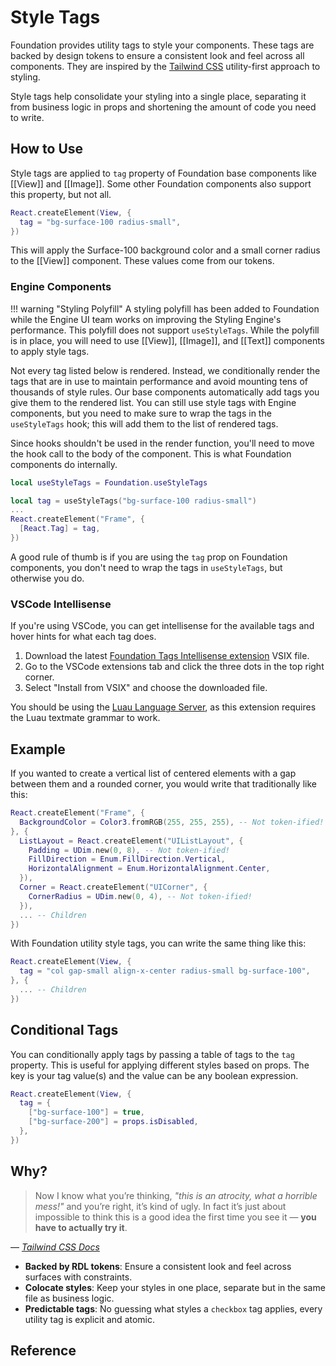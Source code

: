 # Style Tags

Foundation provides utility tags to style your components. These tags are backed by design tokens to ensure a consistent look and feel across all components. They are inspired by the [Tailwind CSS](https://tailwindcss.com/) utility-first approach to styling.

Style tags help consolidate your styling into a single place, separating it from business logic in props and shortening the amount of code you need to write.

## How to Use

Style tags are applied to `tag` property of Foundation base components like [[View]] and [[Image]]. Some other Foundation components also support this property, but not all.

```lua
React.createElement(View, {
  tag = "bg-surface-100 radius-small",
})
```

This will apply the Surface-100 background color and a small corner radius to the [[View]] component. These values come from our tokens.

### Engine Components

!!! warning "Styling Polyfill"
    A styling polyfill has been added to Foundation while the Engine UI team works on improving the Styling Engine's performance. This polyfill does not support `useStyleTags`. While the polyfill is in place, you will need to use [[View]], [[Image]], and [[Text]] components to apply style tags.


Not every tag listed below is rendered. Instead, we conditionally render the tags that are in use to maintain performance and avoid mounting tens of thousands of style rules. Our base components automatically add tags you give them to the rendered list. You can still use style tags with Engine components, but you need to make sure to wrap the tags in the `useStyleTags` hook; this will add them to the list of rendered tags.

Since hooks shouldn't be used in the render function, you'll need to move the hook call to the body of the component. This is what Foundation components do internally.

```lua hl_lines="3 6"
local useStyleTags = Foundation.useStyleTags

local tag = useStyleTags("bg-surface-100 radius-small")
...
React.createElement("Frame", {
  [React.Tag] = tag,
})
```

A good rule of thumb is if you are using the `tag` prop on Foundation components, you don't need to wrap the tags in `useStyleTags`, but otherwise you do.

### VSCode Intellisense

If you're using VSCode, you can get intellisense for the available tags and hover hints for what each tag does.

1. Download the latest [Foundation Tags Intellisense extension](https://github.com/Roblox/foundation-tags-intellisense/releases) VSIX file.
2. Go to the VSCode extensions tab and click the three dots in the top right corner.
3. Select "Install from VSIX" and choose the downloaded file.

You should be using the [Luau Language Server](https://marketplace.visualstudio.com/items?itemName=JohnnyMorganz.luau-lsp), as this extension requires the Luau textmate grammar to work.

## Example

If you wanted to create a vertical list of centered elements with a gap between them and a rounded corner, you would write that traditionally like this:

```lua
React.createElement("Frame", {
  BackgroundColor = Color3.fromRGB(255, 255, 255), -- Not token-ified!
}, {
  ListLayout = React.createElement("UIListLayout", {
    Padding = UDim.new(0, 8), -- Not token-ified!
    FillDirection = Enum.FillDirection.Vertical,
    HorizontalAlignment = Enum.HorizontalAlignment.Center,
  }),
  Corner = React.createElement("UICorner", {
    CornerRadius = UDim.new(0, 4), -- Not token-ified!
  }),
  ... -- Children
})
```
With Foundation utility style tags, you can write the same thing like this:

```lua
React.createElement(View, {
  tag = "col gap-small align-x-center radius-small bg-surface-100",
}, {
  ... -- Children
})
```

## Conditional Tags

You can conditionally apply tags by passing a table of tags to the `tag` property. This is useful for applying different styles based on props. The key is your tag value(s) and the value can be any boolean expression.

```lua
React.createElement(View, {
  tag = {
    ["bg-surface-100"] = true,
    ["bg-surface-200"] = props.isDisabled,
  },
})
```

## Why?

> Now I know what you’re thinking, *"this is an atrocity, what a horrible mess!"* and you’re right, it’s kind of ugly. In fact it’s just about impossible to think this is a good idea the first time you see it — **you have to actually try it**.

— *[Tailwind CSS Docs](https://tailwindcss.com/docs/utility-first)*

- **Backed by RDL tokens**: Ensure a consistent look and feel across surfaces with constraints.
- **Colocate styles**: Keep your styles in one place, separate but in the same file as business logic.
- **Predictable tags**: No guessing what styles a `checkbox` tag applies, every utility tag is explicit and atomic.

<style>
table {
	max-height: 500px;
	overflow-y: auto;
}

table td:first-child {
	white-space: nowrap;
}
</style>

## Reference
